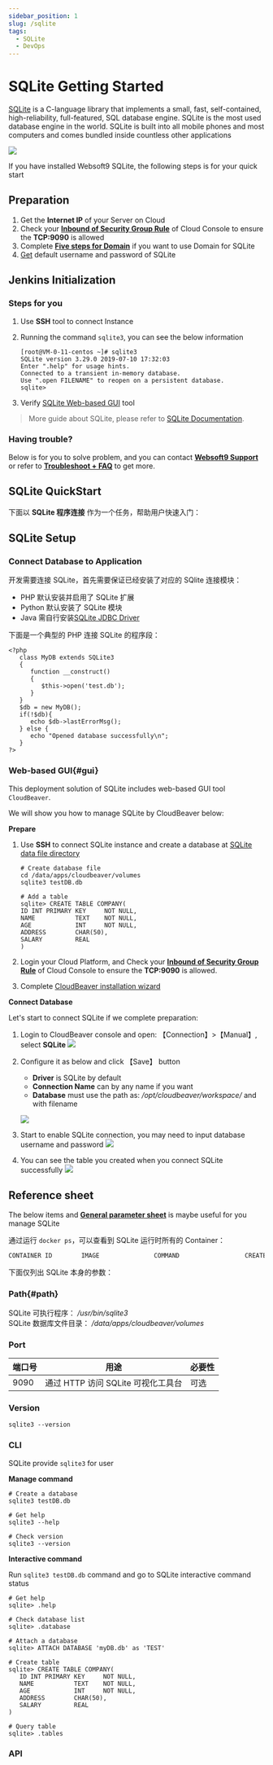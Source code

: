 ```yaml
---
sidebar_position: 1
slug: /sqlite
tags:
  - SQLite
  - DevOps
---
```


# SQLite Getting Started

[SQLite](https://sqlite.org) is a C-language library that implements a small, fast, self-contained, high-reliability, full-featured, SQL database engine. SQLite is the most used database engine in the world. SQLite is built into all mobile phones and most computers and comes bundled inside countless other applications

![](https://libs.websoft9.com/Websoft9/DocsPicture/en/sqlite/sqlite-gui-websoft9.png)


If you have installed Websoft9 SQLite, the following steps is for your quick start

## Preparation

1. Get the **Internet IP** of your Server on Cloud
2. Check your **[Inbound of Security Group Rule](./administrator/firewall#security)** of Cloud Console to ensure the **TCP:9090** is allowed
3. Complete **[Five steps for Domain](./administrator/domain_step)** if you want to use Domain for SQLite
4. [Get](./user/credentials) default username and password of SQLite

## Jenkins Initialization

### Steps for you

1. Use **SSH** tool to connect Instance

2. Running the command `sqlite3`, you can see the below information
   ```
   [root@VM-0-11-centos ~]# sqlite3
   SQLite version 3.29.0 2019-07-10 17:32:03
   Enter ".help" for usage hints.
   Connected to a transient in-memory database.
   Use ".open FILENAME" to reopen on a persistent database.
   sqlite>
   ```
3. Verify [SQLite Web-based GUI](#gui) tool

> More guide about SQLite, please refer to [SQLite Documentation](https://sqlite.org/docs.html).

### Having trouble?

Below is for you to solve problem, and you can contact **[Websoft9 Support](./helpdesk)** or refer to **[Troubleshoot + FAQ](./faq#setup)** to get more.  


## SQLite QuickStart

下面以 **SQLite 程序连接** 作为一个任务，帮助用户快速入门：

## SQLite Setup

### Connect Database to Application

开发需要连接 SQLite，首先需要保证已经安装了对应的 SQlite 连接模块：

* PHP 默认安装并启用了 SQLite 扩展
* Python  默认安装了 SQLite 模块
* Java 需自行安装[SQLite JDBC Driver](https://github.com/xerial/sqlite-jdbc/releases)

下面是一个典型的 PHP 连接 SQLite 的程序段：

```
<?php
   class MyDB extends SQLite3
   {
      function __construct()
      {
         $this->open('test.db');
      }
   }
   $db = new MyDB();
   if(!$db){
      echo $db->lastErrorMsg();
   } else {
      echo "Opened database successfully\n";
   }
?>
```

### Web-based GUI{#gui}

This deployment solution of SQLite includes web-based GUI tool `CloudBeaver`. 

We will show you how to manage SQLite by CloudBeaver below:  

**Prepare**

1. Use **SSH** to connect SQLite instance and create a database at [SQLite data file directory](#path)
   ```
   # Create database file
   cd /data/apps/cloudbeaver/volumes
   sqlite3 testDB.db
   
   # Add a table
   sqlite> CREATE TABLE COMPANY(
   ID INT PRIMARY KEY     NOT NULL,
   NAME           TEXT    NOT NULL,
   AGE            INT     NOT NULL,
   ADDRESS        CHAR(50),
   SALARY         REAL
   )
   ```

2. Login your Cloud Platform, and Check your **[Inbound of Security Group Rule](./administrator/firewall#security)** of Cloud Console to ensure the **TCP:9090** is allowed.

3. Complete [CloudBeaver installation wizard](./cloudbeaver)

**Connect Database**

Let's start to connect SQLite if we complete preparation:  

1. Login to CloudBeaver console and open: 【Connection】>【Manual】, select **SQLite**
   ![](https://libs.websoft9.com/Websoft9/DocsPicture/zh/cloudbeaver/cloudbeaver-openconn-websoft9.png)

2. Configure it as below and click 【Save】 button

   - **Driver** is SQLite by default
   - **Connection Name** can by any name if you want
   - **Database** must use the path as: */opt/cloudbeaver/workspace/* and with filename

   ![](https://libs.websoft9.com/Websoft9/DocsPicture/zh/cloudbeaver/cloudbeaver-openconnsqlite-websoft9.png)

3. Start to enable SQLite connection, you may need to input database username and password
   ![](https://libs.websoft9.com/Websoft9/DocsPicture/zh/cloudbeaver/cloudbeaver-conlogin-websoft9.png)

4. You can see the table you created when you connect SQLite successfully
   ![](https://libs.websoft9.com/Websoft9/DocsPicture/zh/cloudbeaver/cloudbeaver-listtable-websoft9.png)


## Reference sheet

The below items and **[General parameter sheet](./administrator/parameter)** is maybe useful for you manage SQLite 

通过运行 `docker ps`，可以查看到 SQLite 运行时所有的 Container：

```bash
CONTAINER ID        IMAGE               COMMAND                  CREATED             STATUS              PORTS                                NAMES
```


下面仅列出 SQLite 本身的参数：

### Path{#path}

SQLite 可执行程序： */usr/bin/sqlite3*  
SQLite 数据库文件目录： */data/apps/cloudbeaver/volumes*  

### Port

| 端口号 | 用途                                          | 必要性 |
| ------ | --------------------------------------------- | ------ |
| 9090   | 通过 HTTP 访问 SQLite 可视化工具台 | 可选   |

### Version

```shell
sqlite3 --version
```

### CLI

SQLite provide `sqlite3` for user

**Manage command**

```
# Create a database
sqlite3 testDB.db

# Get help
sqlite3 --help

# Check version
sqlite3 --version
```

**Interactive command**

Run `sqlite3 testDB.db` command and go to SQLite interactive command status

```
# Get help
sqlite> .help

# Check database list
sqlite> .database

# Attach a database
sqlite> ATTACH DATABASE 'myDB.db' as 'TEST'

# Create table
sqlite> CREATE TABLE COMPANY(
   ID INT PRIMARY KEY     NOT NULL,
   NAME           TEXT    NOT NULL,
   AGE            INT     NOT NULL,
   ADDRESS        CHAR(50),
   SALARY         REAL
)

# Query table
sqlite> .tables
```
### API


